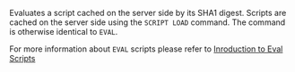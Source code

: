 Evaluates a script cached on the server side by its SHA1 digest.
Scripts are cached on the server side using the `SCRIPT LOAD` command.
The command is otherwise identical to `EVAL`.

For more information about `EVAL` scripts please refer to [Inroduction to Eval Scripts](/topics/evalintro)
